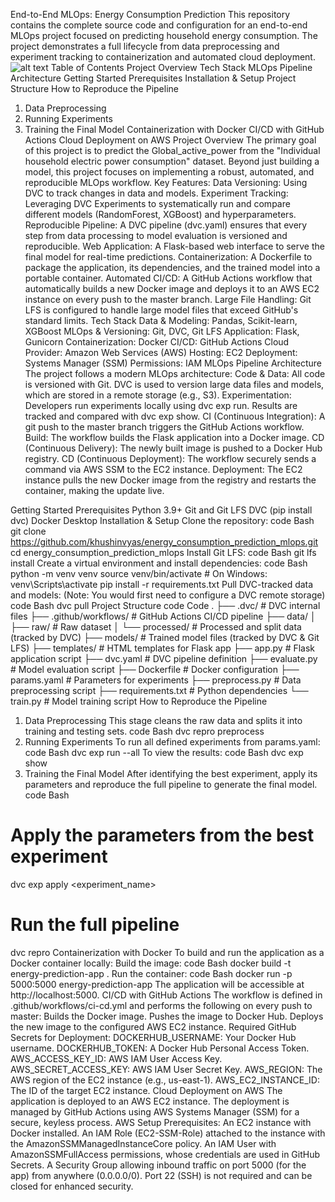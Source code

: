 End-to-End MLOps: Energy Consumption Prediction
This repository contains the complete source code and configuration for an end-to-end MLOps project focused on predicting household energy consumption. The project demonstrates a full lifecycle from data preprocessing and experiment tracking to containerization and automated cloud deployment.
![alt text](https'//github.com/khushinvyas/energy_consumption_prediction_mlops/actions/workflows/ci-cd.yml/badge.svg')
Table of Contents
Project Overview
Tech Stack
MLOps Pipeline Architecture
Getting Started
Prerequisites
Installation & Setup
Project Structure
How to Reproduce the Pipeline
1. Data Preprocessing
2. Running Experiments
3. Training the Final Model
Containerization with Docker
CI/CD with GitHub Actions
Cloud Deployment on AWS
Project Overview
The primary goal of this project is to predict the Global_active_power from the "Individual household electric power consumption" dataset. Beyond just building a model, this project focuses on implementing a robust, automated, and reproducible MLOps workflow.
Key Features:
Data Versioning: Using DVC to track changes in data and models.
Experiment Tracking: Leveraging DVC Experiments to systematically run and compare different models (RandomForest, XGBoost) and hyperparameters.
Reproducible Pipeline: A DVC pipeline (dvc.yaml) ensures that every step from data processing to model evaluation is versioned and reproducible.
Web Application: A Flask-based web interface to serve the final model for real-time predictions.
Containerization: A Dockerfile to package the application, its dependencies, and the trained model into a portable container.
Automated CI/CD: A GitHub Actions workflow that automatically builds a new Docker image and deploys it to an AWS EC2 instance on every push to the master branch.
Large File Handling: Git LFS is configured to handle large model files that exceed GitHub's standard limits.
Tech Stack
Data & Modeling: Pandas, Scikit-learn, XGBoost
MLOps & Versioning: Git, DVC, Git LFS
Application: Flask, Gunicorn
Containerization: Docker
CI/CD: GitHub Actions
Cloud Provider: Amazon Web Services (AWS)
Hosting: EC2
Deployment: Systems Manager (SSM)
Permissions: IAM
MLOps Pipeline Architecture
The project follows a modern MLOps architecture:
Code & Data: All code is versioned with Git. DVC is used to version large data files and models, which are stored in a remote storage (e.g., S3).
Experimentation: Developers run experiments locally using dvc exp run. Results are tracked and compared with dvc exp show.
CI (Continuous Integration): A git push to the master branch triggers the GitHub Actions workflow.
Build: The workflow builds the Flask application into a Docker image.
CD (Continuous Delivery): The newly built image is pushed to a Docker Hub registry.
CD (Continuous Deployment): The workflow securely sends a command via AWS SSM to the EC2 instance.
Deployment: The EC2 instance pulls the new Docker image from the registry and restarts the container, making the update live.
<!-- You can create and host a simple diagram to make this more visual -->
Getting Started
Prerequisites
Python 3.9+
Git and Git LFS
DVC (pip install dvc)
Docker Desktop
Installation & Setup
Clone the repository:
code
Bash
git clone https://github.com/khushinvyas/energy_consumption_prediction_mlops.git
cd energy_consumption_prediction_mlops
Install Git LFS:
code
Bash
git lfs install
Create a virtual environment and install dependencies:
code
Bash
python -m venv venv
source venv/bin/activate  # On Windows: venv\Scripts\activate
pip install -r requirements.txt
Pull DVC-tracked data and models:
(Note: You would first need to configure a DVC remote storage)
code
Bash
dvc pull
Project Structure
code
Code
.
├── .dvc/                   # DVC internal files
├── .github/workflows/      # GitHub Actions CI/CD pipeline
├── data/
│   ├── raw/                # Raw dataset
│   └── processed/          # Processed and split data (tracked by DVC)
├── models/                 # Trained model files (tracked by DVC & Git LFS)
├── templates/              # HTML templates for Flask app
├── app.py                  # Flask application script
├── dvc.yaml                # DVC pipeline definition
├── evaluate.py             # Model evaluation script
├── Dockerfile              # Docker configuration
├── params.yaml             # Parameters for experiments
├── preprocess.py           # Data preprocessing script
├── requirements.txt        # Python dependencies
└── train.py                # Model training script
How to Reproduce the Pipeline
1. Data Preprocessing
This stage cleans the raw data and splits it into training and testing sets.
code
Bash
dvc repro preprocess
2. Running Experiments
To run all defined experiments from params.yaml:
code
Bash
dvc exp run --all
To view the results:
code
Bash
dvc exp show
3. Training the Final Model
After identifying the best experiment, apply its parameters and reproduce the full pipeline to generate the final model.
code
Bash
# Apply the parameters from the best experiment
dvc exp apply <experiment_name>

# Run the full pipeline
dvc repro
Containerization with Docker
To build and run the application as a Docker container locally:
Build the image:
code
Bash
docker build -t energy-prediction-app .
Run the container:
code
Bash
docker run -p 5000:5000 energy-prediction-app
The application will be accessible at http://localhost:5000.
CI/CD with GitHub Actions
The workflow is defined in .github/workflows/ci-cd.yml and performs the following on every push to master:
Builds the Docker image.
Pushes the image to Docker Hub.
Deploys the new image to the configured AWS EC2 instance.
Required GitHub Secrets for Deployment:
DOCKERHUB_USERNAME: Your Docker Hub username.
DOCKERHUB_TOKEN: A Docker Hub Personal Access Token.
AWS_ACCESS_KEY_ID: AWS IAM User Access Key.
AWS_SECRET_ACCESS_KEY: AWS IAM User Secret Key.
AWS_REGION: The AWS region of the EC2 instance (e.g., us-east-1).
AWS_EC2_INSTANCE_ID: The ID of the target EC2 instance.
Cloud Deployment on AWS
The application is deployed to an AWS EC2 instance. The deployment is managed by GitHub Actions using AWS Systems Manager (SSM) for a secure, keyless process.
AWS Setup Prerequisites:
An EC2 instance with Docker installed.
An IAM Role (EC2-SSM-Role) attached to the instance with the AmazonSSMManagedInstanceCore policy.
An IAM User with AmazonSSMFullAccess permissions, whose credentials are used in GitHub Secrets.
A Security Group allowing inbound traffic on port 5000 (for the app) from anywhere (0.0.0.0/0). Port 22 (SSH) is not required and can be closed for enhanced security.
